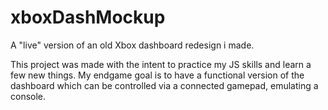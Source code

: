 # xboxDashMockup
A "live" version of an old Xbox dashboard redesign i made.

This project was made with the intent to practice my JS skills and learn a few new things. My endgame goal is to have a functional version of the dashboard which can be controlled via a connected gamepad, emulating a console.
